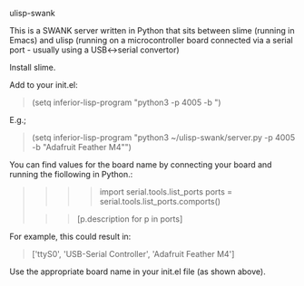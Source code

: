 ulisp-swank

This is a SWANK server written in Python that sits between slime (running in
Emacs) and ulisp (running on a microcontroller board connected via a serial
port - usually using a USB<->serial convertor)

Install slime.

Add to your init.el:

> (setq inferior-lisp-program "python3 <path to server.py> -p 4005 -b <board name>")

E.g.;

> (setq inferior-lisp-program "python3 ~/ulisp-swank/server.py -p 4005 -b \"Adafruit Feather M4\"")

You can find values for the board name by connecting your board and running the
fiollowing in Python.:

> >>> import serial.tools.list_ports
> >>> ports = serial.tools.list_ports.comports()
>
>>> [p.description for p in ports]

For example, this could result in:

> ['ttyS0', 'USB-Serial Controller', 'Adafruit Feather M4']

Use the appropriate board name in your init.el file (as shown above).
